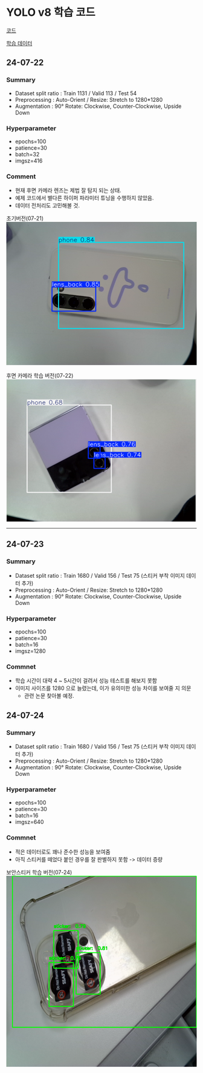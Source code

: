 # YOLO v8 학습 코드

[코드](./YOLOv8_Object_Detection_Camera_Lens_Dataset.ipynb)

[학습 데이터](https://universe.roboflow.com/daftenp/camera-lens-detection)

## 24-07-22

### Summary

- Dataset split ratio : Train 1131 / Valid 113 / Test 54
- Preprocessing : Auto-Orient / Resize: Stretch to 1280\*1280
- Augmentation : 90° Rotate: Clockwise, Counter-Clockwise, Upside Down

### Hyperparameter

- epochs=100
- patience=30
- batch=32
- imgsz=416

### Comment

- 현재 후면 카메라 렌즈는 제법 잘 탐지 되는 상태.
- 예제 코드에서 별다른 하이퍼 파라미터 튜닝을 수행하지 않았음.
- 데이터 전처리도 고민해볼 것.

초기버전(07-21)
![alt text](inference_240721.png)

후면 카메라 학습 버전(07-22)
![alt text](inference_240722.png)

---

## 24-07-23

### Summary

- Dataset split ratio : Train 1680 / Valid 156 / Test 75 (스티커 부착 이미지 데이터 추가)
- Preprocessing : Auto-Orient / Resize: Stretch to 1280\*1280
- Augmentation : 90° Rotate: Clockwise, Counter-Clockwise, Upside Down

### Hyperparameter

- epochs=100
- patience=30
- batch=16
- imgsz=1280

### Commnet

- 학습 시간이 대략 4 ~ 5시간이 걸려서 성능 테스트를 해보지 못함
- 이미지 사이즈를 1280 으로 늘렸는데, 이가 유의미한 성능 차이를 보여줄 지 의문
  - 관련 논문 찾아볼 예정.

## 24-07-24

### Summary

- Dataset split ratio : Train 1680 / Valid 156 / Test 75 (스티커 부착 이미지 데이터 추가)
- Preprocessing : Auto-Orient / Resize: Stretch to 1280\*1280
- Augmentation : 90° Rotate: Clockwise, Counter-Clockwise, Upside Down

### Hyperparameter

- epochs=100
- patience=30
- batch=16
- imgsz=640

### Commnet

- 적은 데이터로도 꽤나 준수한 성능을 보여줌
- 아직 스티커를 떼었다 붙인 경우를 잘 판별하지 못함 -> 데이터 증량

보안스티커 학습 버전(07-24)
![alt text](./inference_240724.png)
